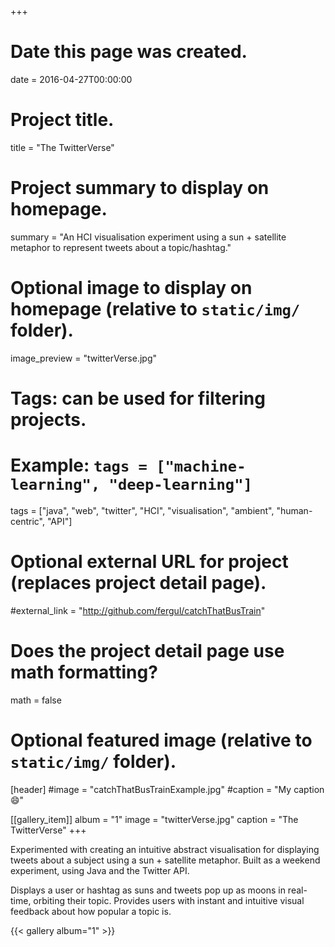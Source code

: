 +++
# Date this page was created.
date = 2016-04-27T00:00:00

# Project title.
title = "The TwitterVerse"

# Project summary to display on homepage.
summary = "An HCI visualisation experiment using a sun + satellite metaphor to represent tweets about a topic/hashtag."

# Optional image to display on homepage (relative to `static/img/` folder).
image_preview = "twitterVerse.jpg"

# Tags: can be used for filtering projects.
# Example: `tags = ["machine-learning", "deep-learning"]`
tags = ["java", "web", "twitter", "HCI", "visualisation", "ambient", "human-centric", "API"]

# Optional external URL for project (replaces project detail page).
#external_link = "http://github.com/fergul/catchThatBusTrain"

# Does the project detail page use math formatting?
math = false

# Optional featured image (relative to `static/img/` folder).
[header]
#image = "catchThatBusTrainExample.jpg"
#caption = "My caption :smile:"

[[gallery_item]]
album = "1"
image = "twitterVerse.jpg"
caption = "The TwitterVerse"
+++

Experimented with creating an intuitive abstract visualisation for displaying tweets about a subject using a sun + satellite metaphor. Built as a weekend experiment, using Java and the Twitter API.

Displays a user or hashtag as suns and tweets pop up as moons in real-time, orbiting their topic. Provides users with instant and intuitive visual feedback about how popular a topic is.

{{< gallery album="1" >}}